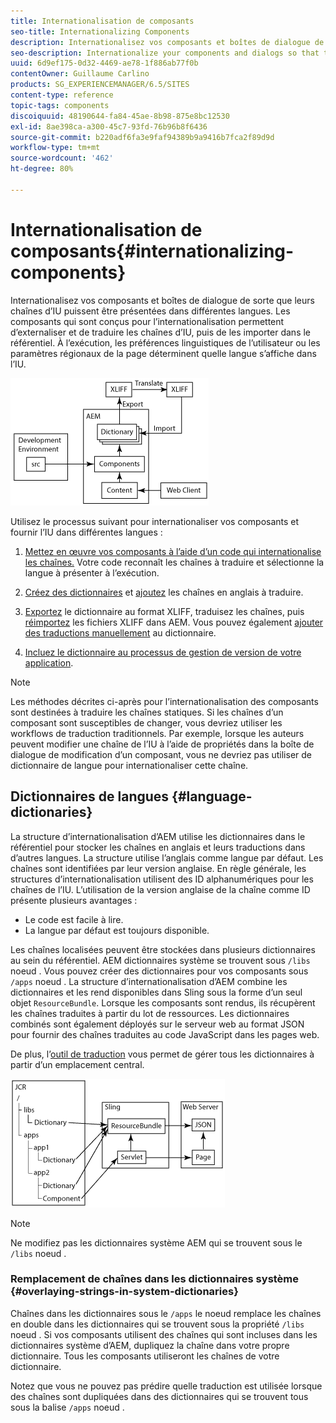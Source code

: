 ```yaml
---
title: Internationalisation de composants
seo-title: Internationalizing Components
description: Internationalisez vos composants et boîtes de dialogue de sorte que leurs chaînes d’IU puissent être présentées dans différentes langues.
seo-description: Internationalize your components and dialogs so that their UI strings can be presented in different languages
uuid: 6d9ef175-0d32-4469-ae78-1f886ab77f0b
contentOwner: Guillaume Carlino
products: SG_EXPERIENCEMANAGER/6.5/SITES
content-type: reference
topic-tags: components
discoiquuid: 48190644-fa84-45ae-8b98-875e8bc12530
exl-id: 8ae398ca-a300-45c7-93fd-76b96b8f6436
source-git-commit: b220adf6fa3e9faf94389b9a9416b7fca2f89d9d
workflow-type: tm+mt
source-wordcount: '462'
ht-degree: 80%

---
```


# Internationalisation de composants{#internationalizing-components}

Internationalisez vos composants et boîtes de dialogue de sorte que leurs chaînes d’IU puissent être présentées dans différentes langues. Les composants qui sont conçus pour l’internationalisation permettent d’externaliser et de traduire les chaînes d’IU, puis de les importer dans le référentiel. À l’exécution, les préférences linguistiques de l’utilisateur ou les paramètres régionaux de la page déterminent quelle langue s’affiche dans l’IU.

![chlimage_1-9](assets/chlimage_1-9a.png)

Utilisez le processus suivant pour internationaliser vos composants et fournir l’IU dans différentes langues :

1. [Mettez en œuvre vos composants à l’aide d’un code qui internationalise les chaînes.](/help/sites-developing/i18n-dev.md) Votre code reconnaît les chaînes à traduire et sélectionne la langue à présenter à l’exécution.
1. [Créez des dictionnaires](/help/sites-developing/i18n-translator.md#creating-a-dictionary) et [ajoutez](/help/sites-developing/i18n-translator.md#adding-changing-and-removing-strings) les chaînes en anglais à traduire.

1. [Exportez](/help/sites-developing/i18n-translator.md#exporting-a-dictionary) le dictionnaire au format XLIFF, traduisez les chaînes, puis [réimportez](/help/sites-developing/i18n-translator.md#importing-a-dictionary) les fichiers XLIFF dans AEM. Vous pouvez également [ajouter des traductions manuellement](/help/sites-developing/i18n-translator.md#editing-translated-strings) au dictionnaire.

1. [Incluez le dictionnaire au processus de gestion de version de votre application](/help/sites-developing/i18n-translator.md#publishing-dictionaries).

>[!NOTE]
>
>Les méthodes décrites ci-après pour l’internationalisation des composants sont destinées à traduire les chaînes statiques. Si les chaînes d’un composant sont susceptibles de changer, vous devriez utiliser les workflows de traduction traditionnels. Par exemple, lorsque les auteurs peuvent modifier une chaîne de l’IU à l’aide de propriétés dans la boîte de dialogue de modification d’un composant, vous ne devriez pas utiliser de dictionnaire de langue pour internationaliser cette chaîne.

## Dictionnaires de langues {#language-dictionaries}

La structure d’internationalisation d’AEM utilise les dictionnaires dans le référentiel pour stocker les chaînes en anglais et leurs traductions dans d’autres langues. La structure utilise l’anglais comme langue par défaut. Les chaînes sont identifiées par leur version anglaise. En règle générale, les structures d’internationalisation utilisent des ID alphanumériques pour les chaînes de l’IU. L’utilisation de la version anglaise de la chaîne comme ID présente plusieurs avantages :

* Le code est facile à lire.
* La langue par défaut est toujours disponible.

Les chaînes localisées peuvent être stockées dans plusieurs dictionnaires au sein du référentiel. AEM dictionnaires système se trouvent sous `/libs` noeud . Vous pouvez créer des dictionnaires pour vos composants sous `/apps` noeud . La structure d’internationalisation d’AEM combine les dictionnaires et les rend disponibles dans Sling sous la forme d’un seul objet `ResourceBundle`. Lorsque les composants sont rendus, ils récupèrent les chaînes traduites à partir du lot de ressources. Les dictionnaires combinés sont également déployés sur le serveur web au format JSON pour fournir des chaînes traduites au code JavaScript dans les pages web.

De plus, l’[outil de traduction](/help/sites-developing/i18n-translator.md) vous permet de gérer tous les dictionnaires à partir d’un emplacement central.

![chlimage_1-10](assets/chlimage_1-10a.png)

>[!NOTE]
>
>Ne modifiez pas les dictionnaires système AEM qui se trouvent sous le `/libs` noeud .

### Remplacement de chaînes dans les dictionnaires système {#overlaying-strings-in-system-dictionaries}

Chaînes dans les dictionnaires sous le `/apps` le noeud remplace les chaînes en double dans les dictionnaires qui se trouvent sous la propriété `/libs` noeud . Si vos composants utilisent des chaînes qui sont incluses dans les dictionnaires système d’AEM, dupliquez la chaîne dans votre propre dictionnaire. Tous les composants utiliseront les chaînes de votre dictionnaire.

Notez que vous ne pouvez pas prédire quelle traduction est utilisée lorsque des chaînes sont dupliquées dans des dictionnaires qui se trouvent tous sous la balise `/apps` noeud .
